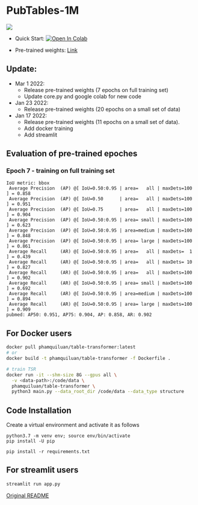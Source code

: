 # PubTables-1M

![](https://user-images.githubusercontent.com/24642166/150664500-c8a8359b-12b0-4ea7-be8b-12f6cc773fd4.png)

- Quick Start: [![Open In Colab](https://colab.research.google.com/assets/colab-badge.svg)](https://colab.research.google.com/drive/1CePiqlZfJa_tLTCzbatOKahWlyEAMgQa?usp=sharing)

- Pre-trained weights: [Link](https://drive.google.com/drive/folders/1Ko4Trk48u99AAPNU41RcUKAoMP0BoDmU?usp=sharing)


## Update: 
- Mar 1 2022: 
  - Release pre-trained weights (7 epochs on full training set)
  - Update core.py and google colab for new code
- Jan 23 2022:
  - Release pre-trained weights (20 epochs on a small set of data)
- Jan 17 2022: 
  - Release pre-trained weights (11 epochs on a small set of data).
  - Add docker training
  - Add streamlit 

## Evaluation of pre-trained epoches


### Epoch 7 - training on full training set
```
IoU metric: bbox
 Average Precision  (AP) @[ IoU=0.50:0.95 | area=   all | maxDets=100 ] = 0.858
 Average Precision  (AP) @[ IoU=0.50      | area=   all | maxDets=100 ] = 0.951
 Average Precision  (AP) @[ IoU=0.75      | area=   all | maxDets=100 ] = 0.904
 Average Precision  (AP) @[ IoU=0.50:0.95 | area= small | maxDets=100 ] = 0.623
 Average Precision  (AP) @[ IoU=0.50:0.95 | area=medium | maxDets=100 ] = 0.848
 Average Precision  (AP) @[ IoU=0.50:0.95 | area= large | maxDets=100 ] = 0.861
 Average Recall     (AR) @[ IoU=0.50:0.95 | area=   all | maxDets=  1 ] = 0.439
 Average Recall     (AR) @[ IoU=0.50:0.95 | area=   all | maxDets= 10 ] = 0.827
 Average Recall     (AR) @[ IoU=0.50:0.95 | area=   all | maxDets=100 ] = 0.902
 Average Recall     (AR) @[ IoU=0.50:0.95 | area= small | maxDets=100 ] = 0.692
 Average Recall     (AR) @[ IoU=0.50:0.95 | area=medium | maxDets=100 ] = 0.894
 Average Recall     (AR) @[ IoU=0.50:0.95 | area= large | maxDets=100 ] = 0.909
pubmed: AP50: 0.951, AP75: 0.904, AP: 0.858, AR: 0.902
```


## For Docker users

```bash
docker pull phamquiluan/table-transformer:latest
# or
docker build -t phamquiluan/table-transformer -f Dockerfile .

# train TSR
docker run -it --shm-size 8G --gpus all \
  -v <data-path>:/code/data \
  phamquiluan/table-transformer \
  python3 main.py --data_root_dir /code/data --data_type structure
```


## Code Installation
Create a virtual environment and activate it as follows
```
python3.7 -m venv env; source env/bin/activate
pip install -U pip

pip install -r requirements.txt
```

## For streamlit users

```bash 
streamlit run app.py
```

[Original README](https://github.com/microsoft/table-transformer)
